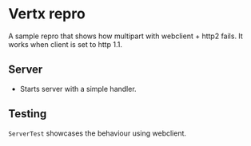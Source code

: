 # Vertx repro

A sample repro that shows how multipart with webclient + http2 fails. It works when client is set to http 1.1.

## Server

 * Starts server with a simple handler.

## Testing

`ServerTest` showcases the behaviour using webclient.
